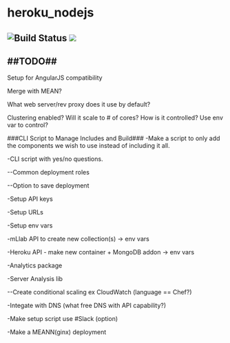 # heroku_nodejs #
![Build Status](https://api.travis-ci.org/trafflux/heroku_nodejs.svg?branch=master)
![](https://david-dm.org/trafflux/heroku_nodejs.svg)
--------------------------------



##TODO##
--------------------------------
Setup for AngularJS compatibility

Merge with MEAN?

What web server/rev proxy does it use by default?

Clustering enabled? Will it scale to # of cores? How is it controlled? Use env var to control?

###CLI Script to Manage Includes and Build###
-Make a script to only add the components we wish to use instead of including it all. 

-CLI script with yes/no questions. 

--Common deployment roles

--Option to save deployment


-Setup API keys

-Setup URLs

-Setup env vars

-mLlab API to create new collection(s) -> env vars

-Heroku API - make new container + MongoDB addon -> env vars

-Analytics package

-Server Analysis lib

--Create conditional scaling ex CloudWatch (language == Chef?)

-Integate with DNS (what free DNS with API capability?)

-Make setup script use #Slack (option)

-Make a MEANN(ginx) deployment



